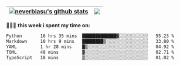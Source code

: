 | <a href="https://github.com/neverbiasu"><img align="center" src="https://github-readme-stats.vercel.app/api?username=neverbiasu&theme=dracula&show_icons=true&hide_border=true&count_private=true" alt="neverbiasu's github stats" /></a> | <a href="https://github.com/neverbiasu"><img align="center" src="https://github-readme-stats.vercel.app/api/top-langs/?username=neverbiasu&theme=dracula&show_icons=true&hide_border=true&layout=compact" /></a> |
| ------------- | ------------- |

👨🏾‍💻 **this week i spent my time on:**
<!--START_SECTION:waka-->

```txt
Python       16 hrs 35 mins  █████████████▓░░░░░░░░░░░   55.23 %
Markdown     10 hrs 9 mins   ████████▒░░░░░░░░░░░░░░░░   33.80 %
YAML         1 hr 28 mins    █▒░░░░░░░░░░░░░░░░░░░░░░░   04.92 %
TOML         48 mins         ▓░░░░░░░░░░░░░░░░░░░░░░░░   02.71 %
TypeScript   18 mins         ▒░░░░░░░░░░░░░░░░░░░░░░░░   01.02 %
```

<!--END_SECTION:waka-->

